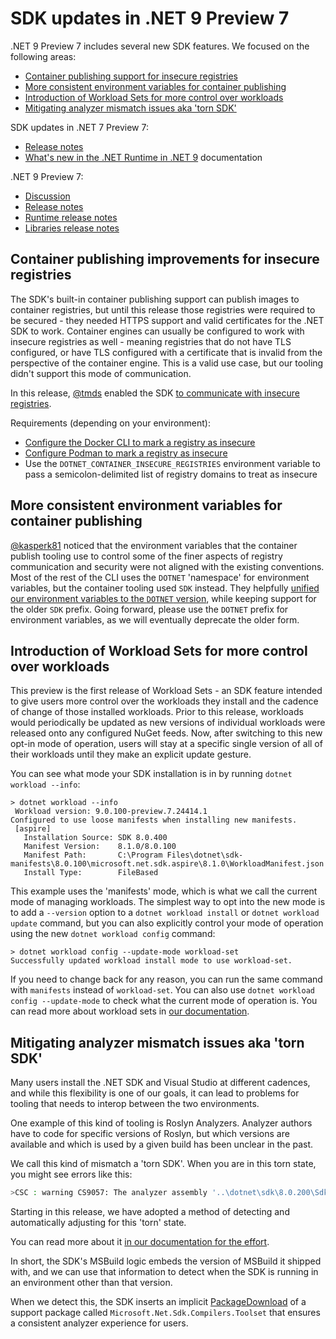 # SDK updates in .NET 9 Preview 7

.NET 9 Preview 7 includes several new SDK features. We focused on the following areas:

* [Container publishing support for insecure registries](#container-publishing-improvements-for-insecure-registries)
* [More consistent environment variables for container publishing](#more-consistent-environment-variables-for-container-publishing)
* [Introduction of Workload Sets for more control over workloads](#introduction-of-workload-sets-for-more-control-over-workloads)
* [Mitigating analyzer mismatch issues aka 'torn SDK'](#mitigating-analyzer-mismatch-issues-aka-torn-sdk)

SDK updates in .NET 7 Preview 7:

- [Release notes](sdk.md)
- [What's new in the .NET Runtime in .NET 9](https://learn.microsoft.com/dotnet/core/whats-new/dotnet-9/overview) documentation

.NET 9 Preview 7:

- [Discussion](https://aka.ms/dotnet/9/preview7)
- [Release notes](README.md)
- [Runtime release notes](runtime.md)
- [Libraries release notes](libraries.md)


## Container publishing improvements for insecure registries

The SDK's built-in container publishing support can publish images to container registries, but until this release those registries were required to be secured - they needed HTTPS support and valid certificates for the .NET SDK to work.
Container engines can usually be configured to work with insecure registries as well - meaning registries that do not have TLS configured, or have TLS configured with a certificate that is invalid from the perspective of the container engine. This is a valid use case, but our tooling didn't support this mode of communication.

In this release, [@tmds](https://github.com/tmds) enabled the SDK [to communicate with insecure registries](https://github.com/dotnet/sdk/pull/41506).

Requirements (depending on your environment):

* [Configure the Docker CLI to mark a registry as insecure](https://docs.docker.com/reference/cli/dockerd/#insecure-registries)
* [Configure Podman to mark a registry as insecure](https://podman-desktop.io/docs/containers/registries)
* Use the `DOTNET_CONTAINER_INSECURE_REGISTRIES` environment variable to pass a semicolon-delimited list of registry domains to treat as insecure


## More consistent environment variables for container publishing

[@kasperk81](https://github.com/kasperk81) noticed that the environment variables that the container publish tooling use to control some of the finer aspects of registry communication and security were not aligned with the existing conventions.
Most of the rest of the CLI uses the `DOTNET` 'namespace' for environment variables, but the container tooling used `SDK` instead.
They helpfully [unified our environment variables to the `DOTNET` version](https://github.com/dotnet/sdk/pull/41769), while keeping support for the older `SDK` prefix.
Going forward, please use the `DOTNET` prefix for environment variables, as we will eventually deprecate the older form.

## Introduction of Workload Sets for more control over workloads

This preview is the first release of Workload Sets - an SDK feature intended to give users more control over the workloads they install and the cadence of change of those installed workloads.
Prior to this release, workloads would periodically be updated as new versions of individual workloads were released onto any configured NuGet feeds.
Now, after switching to this new opt-in mode of operation, users will stay at a specific single  version of all of their workloads until they make an explicit update gesture.

You can see what mode your SDK installation is in by running `dotnet workload --info`:

```terminal
> dotnet workload --info
 Workload version: 9.0.100-preview.7.24414.1
Configured to use loose manifests when installing new manifests.
 [aspire]
   Installation Source: SDK 8.0.400
   Manifest Version:    8.1.0/8.0.100
   Manifest Path:       C:\Program Files\dotnet\sdk-manifests\8.0.100\microsoft.net.sdk.aspire\8.1.0\WorkloadManifest.json
   Install Type:        FileBased
```

This example uses the 'manifests' mode, which is what we call the current mode of managing workloads.
The simplest way to opt into the new mode is to add a `--version` option to a `dotnet workload install` or `dotnet workload update` command, but you can also explicitly control your mode of operation using the new `dotnet workload config` command:

```terminal
> dotnet workload config --update-mode workload-set
Successfully updated workload install mode to use workload-set.
```

If you need to change back for any reason, you can run the same command with `manifests` instead of `workload-set`. You can also use `dotnet workload config --update-mode` to check what the current mode of operation is. You can read more about workload sets in [our documentation](https://learn.microsoft.com/dotnet/core/tools/dotnet-workload-sets).

## Mitigating analyzer mismatch issues aka 'torn SDK'

Many users install the .NET SDK and Visual Studio at different cadences, and while this flexibility is one of our goals, it can lead to problems for tooling that needs to interop between the two environments.

One example of this kind of tooling is Roslyn Analyzers. Analyzer authors have to code for specific versions of Roslyn, but which versions are available and which is used by a given build has been unclear in the past.

We call this kind of mismatch a 'torn SDK'. When you are in this torn state, you might see errors like this:

```bash
>CSC : warning CS9057: The analyzer assembly '..\dotnet\sdk\8.0.200\Sdks\Microsoft.NET.Sdk.Razor\source-generators\Microsoft.CodeAnalysis.Razor.Compiler.SourceGenerators.dll' references version '4.9.0.0' of the compiler, which is newer than the currently running version '4.8.0.0'.
```

Starting in this release, we have adopted a method of detecting and automatically adjusting for this 'torn' state.

You can read more about it [in our documentation for the effort](https://github.com/dotnet/sdk/blob/main/documentation/general/torn-sdk.md).

In short, the SDK's MSBuild logic embeds the version of MSBuild it shipped with, and we can use that information to detect when the SDK is running in an environment other than that version.

When we detect this, the SDK inserts an implicit [PackageDownload](https://learn.microsoft.com/nuget/consume-packages/packagedownload-functionality) of a support package called `Microsoft.Net.Sdk.Compilers.Toolset` that ensures a consistent analyzer experience for users.
